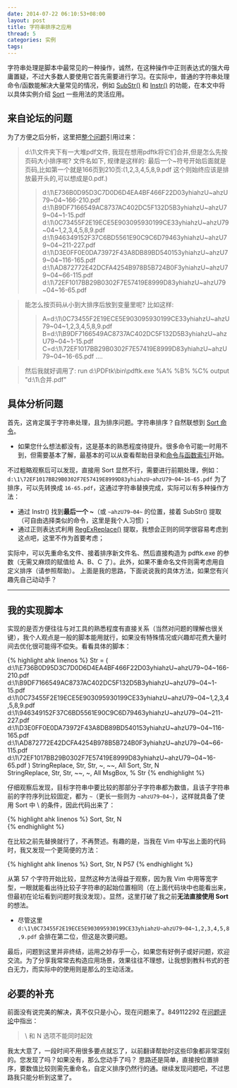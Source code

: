 ```yaml
---
date: 2014-07-22 06:10:53+08:00
layout: post
title: 字符串排序之应用
thread: 5
categories: 实例
tags:
---
```

字符串处理是脚本中最常见的一种操作，诚然，在这种操作中正则表达式的强大毋庸置疑，不过大多数人要使用它首先需要进行学习。在实际中，普通的字符串处理命令/函数能解决大量常见的情况，例如 [SubStr\(\)](http://ahkcn.sourceforge.net/docs/Functions.htm#SubStr) 和 [Instr\(\)](http://ahkcn.sourceforge.net/docs/Functions.htm#InStr) 的功能，在本文中将以具体实例介绍 [Sort](http://ahkcn.sourceforge.net/docs/commands/Sort.htm) 一些用法的灵活应用。

## 来自论坛的问题
为了方便之后分析，这里把[整个问题](http://ahk8.com/qa/255/)引用过来：

> d:\1\文件夹下有一大堆pdf文件, 我现在想用pdftk将它们合并,但是怎么先按页码大小排序呢?
> 文件名如下, 规律是这样的: 最后一个~符号开始后面就是页码,比如第一个就是166页到210页:(1,2,3,4,5,8,9.pdf 这个则始终应该是排放最开头的,可以想成是0.pdf.)
>> d:\1\E736B0D95D3C7D0D6D4EA4BF466F22D03yhiahzU~ahzU79~04~166-210.pdf
>> d:\1\B9DF7166549AC8737AC402DC5F132D5B3yhiahzU~ahzU79~04~1-15.pdf
>> d:\1\0C73455F2E19ECE5E903095930199CE33yhiahzU~ahzU79~04~1,2,3,4,5,8,9.pdf
>> d:\1\946349152F37C6BD5561E90C9C6D79463yhiahzU~ahzU79~04~211-227.pdf
>> d:\1\D3E0FF0E0DA73972F43A8DB89BD540153yhiahzU~ahzU79~04~116-165.pdf
>> d:\1\AD872772E42DCFA4254B978B5B724B0F3yhiahzU~ahzU79~04~66-115.pdf
>> d:\1\72EF1017BB29B0302F7E57419E8999D83yhiahzU~ahzU79~04~16-65.pdf

> 能怎么按页码从小到大排序后放到变量里呢?
> 比如这样:
>> A=d:\1\0C73455F2E19ECE5E903095930199CE33yhiahzU~ahzU79~04~1,2,3,4,5,8,9.pdf
>> B=d:\1\B9DF7166549AC8737AC402DC5F132D5B3yhiahzU~ahzU79~04~1-15.pdf 
>> C=d:\1\72EF1017BB29B0302F7E57419E8999D83yhiahzU~ahzU79~04~16-65.pdf
>> ....  

> 然后我就好调用了:
> run d:\PDFtk\bin\pdftk.exe %A% %B% %C% output "d:\1\合并.pdf"

## 具体分析问题
首先，这肯定属于字符串处理，且为排序问题。字符串排序？自然联想到  [Sort 命令](http://ahkcn.sourceforge.net/docs/commands/Sort.htm)。

* 如果您什么想法都没有，这是基本的熟悉程度待提升。很多命令可能一时用不到，但需要基本了解，最基本的可以从查看帮助目录和[命令与函数索引](http://ahkcn.sourceforge.net/docs/commands/index.htm)开始。

不过粗略观察后可以发现，直接用 Sort 显然不行，需要进行前期处理，例如：
`d:\1\72EF1017BB29B0302F7E57419E8999D83yhiahzU~ahzU79~04~16-65.pdf`
为了排序，可以先转换成 `16-65.pdf`，这通过字符串替换完成，实际可以有多种操作方法：

* 通过 Instr() 找到**最后一个 ~**（或 `~ahzU79~04~` 的位置，接着 SubStr() 提取（可自由选择类似的命令，这里是我个人习惯）；
* 通过正则表达式利用 [RegExReplace\(\)](http://ahkcn.sourceforge.net/docs/commands/RegExReplace.htm) 提取，我想会正则的同学很容易考虑到这点吧，这里不作为首要考虑；

实际中，可以先重命名文件、接着排序新文件名、然后直接构造为 pdftk.exe 的参数（无需又麻烦的赋值给 A、B、C 了）。此外，如果不重命名文件则需考虑用自定义排序（请参照帮助）。
上面是我的思路，下面说说我的具体方法，如果您有兴趣先自己动动手？
***
## 我的实现脚本
实现的是否方便往往与对工具的熟悉程度有直接关系（当然对问题的理解也很关键），我个人观点是一般的脚本能用就行，如果没有特殊情况或兴趣却花费大量时间去优化很可能得不偿失。看看具体的脚本：

{% highlight ahk linenos %}
Str = 
(
d:\1\E736B0D95D3C7D0D6D4EA4BF466F22D03yhiahzU~ahzU79~04~166-210.pdf
d:\1\B9DF7166549AC8737AC402DC5F132D5B3yhiahzU~ahzU79~04~1-15.pdf
d:\1\0C73455F2E19ECE5E903095930199CE33yhiahzU~ahzU79~04~1,2,3,4,5,8,9.pdf
d:\1\946349152F37C6BD5561E90C9C6D79463yhiahzU~ahzU79~04~211-227.pdf
d:\1\D3E0FF0E0DA73972F43A8DB89BD540153yhiahzU~ahzU79~04~116-165.pdf
d:\1\AD872772E42DCFA4254B978B5B724B0F3yhiahzU~ahzU79~04~66-115.pdf
d:\1\72EF1017BB29B0302F7E57419E8999D83yhiahzU~ahzU79~04~16-65.pdf
)
StringReplace, Str, Str, ~, ~~\, All
Sort, Str, N \
StringReplace, Str, Str, ~~\, ~, All
MsgBox, % Str
{% endhighlight %}

仔细观察后发现，目标字符串中要比较的那部分子字符串都为数值，且该子字符串前的字符序列比较固定，都为 `~`（更长一些则为 `~ahzU79~04~`），这样就具备了使用 Sort 中 \ 的条件，因此代码出来了：

{% highlight ahk linenos %}
Sort, Str, N \
{% endhighlight %}

在比较之前先替换就行了，不再赘述。有趣的是，当我在 Vim 中写出上面的代码时，我又发现一个更简便的方法：

{% highlight ahk linenos %}
Sort, Str, N P57
{% endhighlight %}

从第 57 个字符开始比较，显然这种方法得益于观察，因为我 Vim 中用等宽字型，一眼就能看出待比较子字符串的起始位置相同（在上面代码块中也能看出来，但最初在论坛看到问题时我没发现）。显然，这里打破了我之前**无法直接使用 Sort** 的想法。

* 尽管这里 `d:\1\0C73455F2E19ECE5E903095930199CE33yhiahzU~ahzU79~04~1,2,3,4,5,8,9.pdf` 会排在第二位，但这是次要问题。

最后，问题到这里并非终结，运用之妙存乎一心，如果您有好例子或好问题，欢迎交流。为了分享我常常去构造应用场景，效果往往不理想，让我想到教科书式的苍白无力，而实际中的使用则是那么的生动活泼。

## 必要的补充
前面没有说完美的解决，真不仅只是小心，现在问题来了。849112292 在[问题评论](http://ahk8.com/qa/255/?show=272#c272)中指出：

> \ 和 N 选项不能同时起效

我太大意了，一段时间不用很多要点就忘了，以前翻译帮助时这些印象都非常深刻的。您发现了吗？如果没有，那么您动手了吗？
思路还是简单，直接按位置排序，要数值比较则需先重命名，自定义排序仍然行的通。继续发现问题吧，不过思路我只能分析到这里了。
